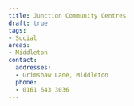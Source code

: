 ```yaml
---
title: Junction Community Centres
draft: true
tags:
- Social
areas:
- Middleton
contact:
  addresses:
  - Grimshaw Lane, Middleton
  phone:
  - 0161 643 3036
---
```


